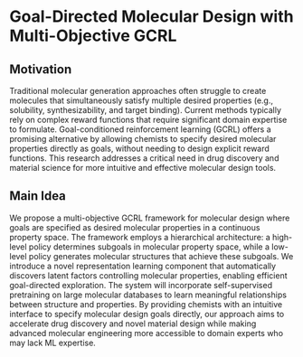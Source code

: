 # Goal-Directed Molecular Design with Multi-Objective GCRL

## Motivation
Traditional molecular generation approaches often struggle to create molecules that simultaneously satisfy multiple desired properties (e.g., solubility, synthesizability, and target binding). Current methods typically rely on complex reward functions that require significant domain expertise to formulate. Goal-conditioned reinforcement learning (GCRL) offers a promising alternative by allowing chemists to specify desired molecular properties directly as goals, without needing to design explicit reward functions. This research addresses a critical need in drug discovery and material science for more intuitive and effective molecular design tools.

## Main Idea
We propose a multi-objective GCRL framework for molecular design where goals are specified as desired molecular properties in a continuous property space. The framework employs a hierarchical architecture: a high-level policy determines subgoals in molecular property space, while a low-level policy generates molecular structures that achieve these subgoals. We introduce a novel representation learning component that automatically discovers latent factors controlling molecular properties, enabling efficient goal-directed exploration. The system will incorporate self-supervised pretraining on large molecular databases to learn meaningful relationships between structure and properties. By providing chemists with an intuitive interface to specify molecular design goals directly, our approach aims to accelerate drug discovery and novel material design while making advanced molecular engineering more accessible to domain experts who may lack ML expertise.